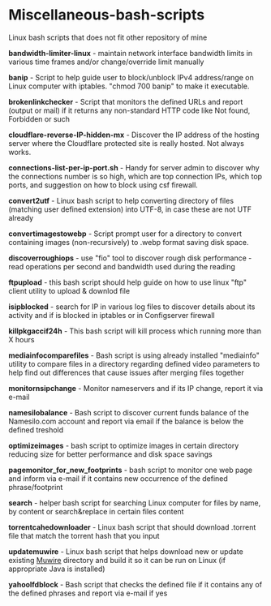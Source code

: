 # Miscellaneous-bash-scripts
Linux bash scripts that does not fit other repository of mine

**bandwidth-limiter-linux** - maintain network interface bandwidth limits in various time frames and/or change/override limit manually

**banip** - Script to help guide user to block/unblock IPv4 address/range on Linux computer with iptables. "chmod 700 banip" to make it executable.

**brokenlinkchecker** - Script that monitors the defined URLs and report (output or mail) if it returns any non-standard HTTP code like Not found, Forbidden or such

**cloudflare-reverse-IP-hidden-mx** - Discover the IP address of the hosting server where the Cloudflare protected site is really hosted. Not always works.

**connections-list-per-ip-port.sh** - Handy for server admin to discover why the connections number is so high, which are top connection IPs, which top ports, and suggestion on how to block using csf firewall.

**convert2utf** - Linux bash script to help converting directory of files (matching user defined extension) into UTF-8, in case these are not UTF already

**convertimagestowebp** - Script prompt user for a directory to convert containing images (non-recursively) to .webp format saving disk space.

**discoverroughiops** - use "fio" tool to discover rough disk performance - read operations per second and bandwidth used during the reading

**ftpupload** - this bash script should help guide on how to use linux "ftp" client utility to upload & downlod file

**isipblocked** - search for IP in various log files to discover details about its activity and if is blocked in iptables or in Configserver firewall

**killpkgaccif24h** - This bash script will kill process which running more than X hours

**mediainfocomparefiles** - Bash script is using already installed "mediainfo" utility to compare files in a directory regarding defined video parameters to help find out differences that cause issues after merging files together

**monitornsipchange** - Monitor nameservers and if its IP change, report it via e-mail

**namesilobalance** - Bash script to discover current funds balance of the Namesilo.com account and report via email if the balance is below the defined treshold

**optimizeimages** - bash script to optimize images in certain directory reducing size for better performance and disk space savings

**pagemonitor_for_new_footprints** - bash script to monitor one web page and inform via e-mail if it contains new occurrence of the defined phrase/footprint

**search** - helper bash script for searching Linux computer for files by name, by content or search&replace in certain files content

**torrentcahedownloader** - Linux bash script that should download .torrent file that match the torrent hash that you input

**updatemuwire** - Linux bash script that helps download new or update existing [Muwire](https://github.com/zlatinb/muwire/) directory and build it so it can be run on Linux (if appropriate Java is installed)

**yahoolfdblock** - Bash script that checks the defined file if it contains any of the defined phrases and report via e-mail if yes

